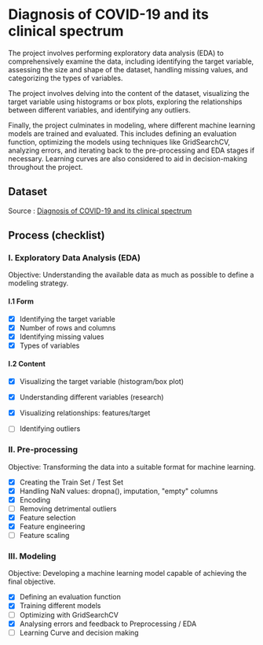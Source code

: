 # Diagnosis of COVID-19 and its clinical spectrum

The project involves performing exploratory data analysis (EDA) to comprehensively examine the data, including identifying the target variable, assessing the size and shape of the dataset, handling missing values, and categorizing the types of variables.

The project involves delving into the content of the dataset, visualizing the target variable using histograms or box plots, exploring the relationships between different variables, and identifying any outliers.

Finally, the project culminates in modeling, where different machine learning models are trained and evaluated. This includes defining an evaluation function, optimizing the models using techniques like GridSearchCV, analyzing errors, and iterating back to the pre-processing and EDA stages if necessary. Learning curves are also considered to aid in decision-making throughout the project.


## Dataset
Source : 
[Diagnosis of COVID-19 and its clinical spectrum](https://www.kaggle.com/datasets/einsteindata4u/covid19)

## Process (checklist)

### I. Exploratory Data Analysis (EDA)
Objective: Understanding the available data as much as possible to define a modeling strategy.

#### I.1 Form
- [x] Identifying the target variable
- [x] Number of rows and columns
- [x] Identifying missing values
- [x] Types of variables

#### I.2 Content
- [x] Visualizing the target variable (histogram/box plot)
- [x] Understanding different variables (research)
- [x] Visualizing relationships: features/target
- [ ] Identifying outliers


### II. Pre-processing
Objective: Transforming the data into a suitable format for machine learning.

- [x] Creating the Train Set / Test Set
- [x] Handling NaN values: dropna(), imputation, "empty" columns
- [x] Encoding
- [ ] Removing  detrimental outliers
- [x] Feature selection
- [x] Feature engineering
- [ ] Feature scaling

### III. Modeling
Objective: Developing a machine learning model capable of achieving the final objective.

- [x] Defining an evaluation function
- [x] Training different models
- [ ] Optimizing with GridSearchCV
- [x] Analysing errors and feedback to Preprocessing / EDA
- [ ] Learning Curve and decision making
